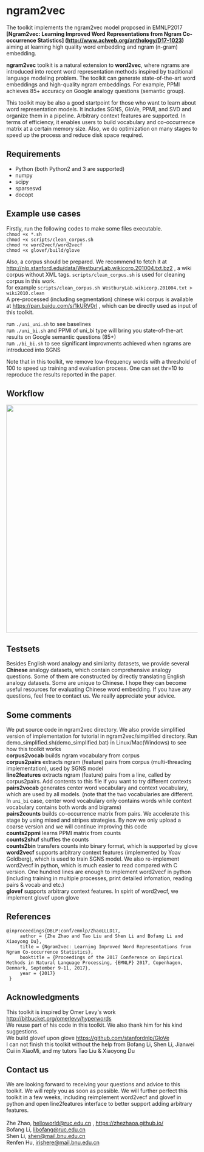 # ngram2vec
The toolkit implements the ngram2vec model proposed in EMNLP2017 
**[Ngram2vec: Learning Improved Word Representations from Ngram Co-occurrence Statistics] (http://www.aclweb.org/anthology/D17-1023)**
aiming at learning high quality word embedding and ngram (n-gram) embedding.

**ngram2vec** toolkit is a natural extension to **word2vec**, where ngrams are introduced into recent word representation methods inspired by traditional language modeling problem. The toolkit can generate state-of-the-art word embeddings and high-quality ngram embeddings. For example, PPMI achieves 85+ accuracy on Google analogy questions (semantic group). 

This toolkit may be also a good startpoint for those who want to learn about word representation models. It includes SGNS, GloVe, PPMI, and SVD and organize them in a pipeline. Arbitrary context features are supported. In terms of efficiency, it enables users to build vocabulary and co-occurrence matrix at a certain memory size. Also, we do optimization on many stages to speed up the process and reduce disk space required.

## Requirements
* Python (both Python2 and 3 are supported)
* numpy
* scipy
* sparsesvd
* docopt

## Example use cases

Firstly, run the following codes to make some files executable.<br>
`chmod +x *.sh`<br>
`chmod +x scripts/clean_corpus.sh`<br>
`chmod +x word2vecf/word2vecf`<br>
`chmod +x glovef/build/glove`<br>

Also, a corpus should be prepared. We recommend to fetch it at<br> 
http://nlp.stanford.edu/data/WestburyLab.wikicorp.201004.txt.bz2 , a wiki corpus without XML tags. `scripts/clean_corpus.sh` is used for cleaning corpus in this work.<br> for example `scripts/clean_corpus.sh WestburyLab.wikicorp.201004.txt > wiki2010.clean`<br>
A pre-processed (including segmentation) chinese wiki corpus is available at https://pan.baidu.com/s/1kURV0rl , which can be directly used as input of this toolkit.

run `./uni_uni.sh` to see baselines<br>
run `./uni_bi.sh` and PPMI of uni_bi type will bring you state-of-the-art results on Google semantic questions (85+) <br>
run `./bi_bi.sh` to see significant improvments achieved when ngrams are introduced into SGNS<br> 

Note that in this toolkit, we remove low-frequency words with a threshold of 100 to speed up training and evaluation process. One can set thr=10 to reproduce the results reported in the paper. 

## Workflow

<img src="https://github.com/zhezhaoa/ngram2vec/blob/master/workflow.jpg" width = "600" align=center />

## Testsets

Besides English word analogy and similarity datasets, we provide several **Chinese** analogy datasets, which contain comprehensive analogy questions. Some of them are constructed by directly translating English analogy datasets. Some are unique to Chinese. I hope they can become useful resources for evaluating Chinese word embedding. If you have any questions, feel free to contact us. We really appreciate your advice.

## Some comments

We put source code in ngram2vec directory. We also provide simplified version of implementation for tutorial in ngram2vec/simplified directory. Run demo_simplified.sh(demo_simplified.bat) in Linux/Mac(Windows) to see how this toolkit works<br>
**corpus2vocab** builds ngram vocabulary from corpus<br>
**corpus2pairs** extracts ngram (feature) pairs from corpus (multi-threading implementation), used by SGNS model<br>
**line2features** extracts ngram (feature) pairs from a line, called by corpus2pairs. Add contents to this file if you want to try different contexts<br>
**pairs2vocab** generates center word vocabulary and context vocabulary, which are used by all models. (note that the two vocabularies are different. In `uni_bi` case, center word vocabulary only contains words while context vocabulary contains both words and bigrams)<br>
**pairs2counts** builds co-occurrence matrix from pairs. We accelerate this stage by using mixed and stripes strategies. By now we only upload a coarse version and we will continue improving this code<br>
**counts2ppmi** learns PPMI matrix from counts<br>
**counts2shuf** shuffles the counts<br>
**counts2bin** transfers counts into binary format, which is supported by glove<br>
**word2vecf** supports arbitrary context features (implemented by Yoav Goldberg), which is used to train SGNS model. We also re-implement word2vecf in python, which is much easier to read compared with C version. One hundred lines are enough to implement word2vecf in python (including training in multiple processes, print detailed infomation, reading pairs & vocab and etc.)<br>
**glovef** supports arbitrary context features. In spirit of word2vecf, we implement glovef upon glove

## References

    @inproceedings{DBLP:conf/emnlp/ZhaoLLLD17,
         author = {Zhe Zhao and Tao Liu and Shen Li and Bofang Li and Xiaoyong Du},
         title = {Ngram2vec: Learning Improved Word Representations from Ngram Co-occurrence Statistics},   
         booktitle = {Proceedings of the 2017 Conference on Empirical Methods in Natural Language Processing, {EMNLP} 2017, Copenhagen, Denmark, September 9-11, 2017},      
         year = {2017}
     }


## Acknowledgments

This toolkit is inspired by Omer Levy's work http://bitbucket.org/omerlevy/hyperwords<br>
We reuse part of his code in this toolkit. We also thank him for his kind suggestions.<br>
We build glovef upon glove https://github.com/stanfordnlp/GloVe<br>
I can not finish this toolkit without the help from Bofang Li, Shen Li, Jianwei Cui in XiaoMi, and my tutors Tao Liu & Xiaoyong Du

## Contact us

We are looking forward to receiving your questions and advice to this toolkit. We will reply you as soon as possible. We will further perfect this toolkit in a few weeks, including reimplement word2vecf and glovef in python and open line2features interface to better support adding arbitrary features.<br>  
Zhe Zhao, helloworld@ruc.edu.cn , https://zhezhaoa.github.io/<br>
Bofang Li, libofang@ruc.edu.cn<br>
Shen Li, shen@mail.bnu.edu.cn<br>
Renfen Hu, irishere@mail.bnu.edu.cn
